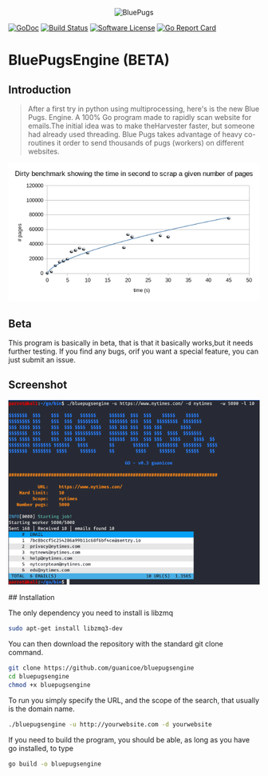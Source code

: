 

<!-- apt-get install libzmq3-dev

chmod +x bluePugs

go build -o bluePugs src/*.go && ./bluePugs
 -->


<p align="center">
  <img alt="BluePugs" src="https://bluepugs.ovh/static/img/bluepugs_blue.svg" height="100" />
</p>


[![GoDoc](https://godoc.org/github.com/guanicoe/bluepugsengine?status.svg)](https://godoc.org/github.com/guanicoe/bluepugsengine)
[![Build Status](https://travis-ci.com/guanicoe/bluepugsengine.svg?branch=master)](https://travis-ci.com/guanicoe/bluepugsengine)
[![Software License](https://img.shields.io/badge/License-MPL%202.0-brightgreen.svg)](https://github.com/guanicoe/bluepugsengine/blob/master/LICENSE.md)
[![Go Report Card](https://goreportcard.com/badge/github.com/guanicoe/bluepugsengine)](https://goreportcard.com/report/github.com/guanicoe/bluepugsengine)


# BluePugsEngine (BETA)

## Introduction

> After a first try in python using multiprocessing, here's is the new Blue Pugs. Engine. A 100% Go program made to rapidly scan website for emails.The initial idea was to make theHarvester faster, but someone had already used threading. Blue Pugs takes advantage of heavy co-routines it order to send thousands of pugs (workers) on different websites.

<p align="center">
<img alt="dirty benchmark" src="https://github.com/guanicoe/bluepugsengine/blob/master/assets/quick_benchmarks.png"/>
<!-- ![dirty benchmark](https://github.com/guanicoe/bluepugsengine/blob/master/assets/quick_benchmarks.png) -->
</p>

## Beta

This program is basically in beta, that is that it basically works,but it needs further testing. If you find any bugs, orif you want a special feature, you can just submit an issue.
<!-- ## Code Samples

> You've gotten their attention in the introduction, now show a few code examples. So they get a visualization and as a bonus, make them copy/paste friendly. -->

## Screenshot
<p align="center">
<img alt="screenshot" src="https://github.com/guanicoe/bluepugsengine/blob/master/assets/Screenshot%20from%202020-05-20%2013-51-47.png"/>
<!-- ![screenshot](https://github.com/guanicoe/bluepugsengine/blob/master/assets/Screenshot%20from%202020-05-20%2013-51-47.png) -->
</p>
## Installation

The only dependency you need to install is libzmq

```sh
sudo apt-get install libzmq3-dev
```

You can then download the repository with the standard git clone command.

```sh
git clone https://github.com/guanicoe/bluepugsengine
cd bluepugsengine
chmod +x bluepugsengine
```
To run you simply specify the URL, and the scope of the search, that usually is the domain name.

```sh
./bluepugsengine -u http://yourwebsite.com -d yourwebsite
```


If you need to build the program, you should be able, as long as you have go installed, to type

```sh
go build -o bluepugsengine
```
